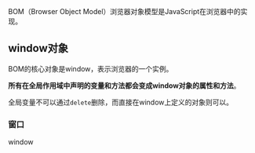 BOM（Browser Object Model）浏览器对象模型是JavaScript在浏览器中的实现。

## window对象

BOM的核心对象是window，表示浏览器的一个实例。

**所有在全局作用域中声明的变量和方法都会变成window对象的属性和方法**。

全局变量不可以通过`delete`删除，而直接在window上定义的对象则可以。

### 窗口

window